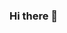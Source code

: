 ### Hi there 👋

<!--

<h3 align="center">An ambitious learner</h3>

<p align="left"> <a href="https://github.com/ryo-ma/github-profile-trophy"><img src="https://github-profile-trophy.vercel.app/?username=darleyp" alt="darleyp" /></a> </p>

-SKILLS-

- JavaScript (ES6+): Proficient in modern JavaScript, with a keen focus on ES6 and newer versions.
Skilled in developing dynamic and interactive web applications.

- CSS: Strong skills in CSS for crafting visually appealing and responsive designs.
Familiarity with CSS frameworks and preprocessors.

- SQLite: Expertise in database management, specifically with SQLite.
Experienced in designing and optimizing database schemas for seamless application integration.

 - React.js: In-depth knowledge of React.js, specializing in building scalable and performant user interfaces.
Proficient in implementing state management, handling component lifecycles, and managing routing in React applications.

- 💬 Ask me about **Javascript**

- 📫 How to reach me **dmp321002@gmail.com**

- 📄 Know about my experiences [Currently enrolled in Web Development BootCamp](Currently enrolled in Web Development BootCamp)


<h3 align="left">Connect with me:</h3>
<p align="left">
</p>

<h3 align="left">Languages and Tools:</h3>
<p align="left"> <a href="https://developer.mozilla.org/en-US/docs/Web/JavaScript" target="_blank" rel="noreferrer"> <img src="https://raw.githubusercontent.com/devicons/devicon/master/icons/javascript/javascript-original.svg" alt="javascript" width="40" height="40"/> </a> </p>

<p><img align="center" src="https://github-readme-stats.vercel.app/api/top-langs?username=darleyp&show_icons=true&locale=en&layout=compact" alt="darleyp" /></p>
